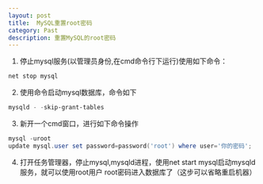 ```yaml
---
layout: post
title:  MySQL重置root密码
category: Past
description: 重置MySQL的root密码
---
```


1. 停止mysql服务(以管理员身份,在cmd命令行下运行)使用如下命令：

```PowerShell
net stop mysql
```

2. 使用命令启动mysql数据库，命令如下

```PowerShell
mysqld - -skip-grant-tables
```

3. 新开一个cmd窗口，进行如下命令操作

```PowerShell
mysql -uroot
update mysql.user set password=password('root') where user='你的密码';
```

4. 打开任务管理器，停止mysql,mysqld进程，使用net start mysql启动mysqld服务，就可以使用root用户 root密码进入数据库了（这步可以省略重启机器）